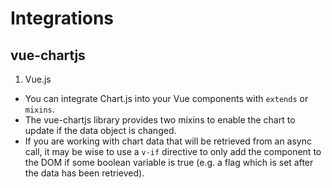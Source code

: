 # Integrations
## vue-chartjs
1. Vue.js
  - You can integrate Chart.js into your Vue components with `extends` or
    `mixins`.
  - The vue-chartjs library provides two mixins to enable the chart to update
    if the data object is changed.
  - If you are working with chart data that will be retrieved from an async
    call, it may be wise to use a `v-if` directive to only add the component
    to the DOM if some boolean variable is true (e.g. a flag which is set
    after the data has been retrieved).
